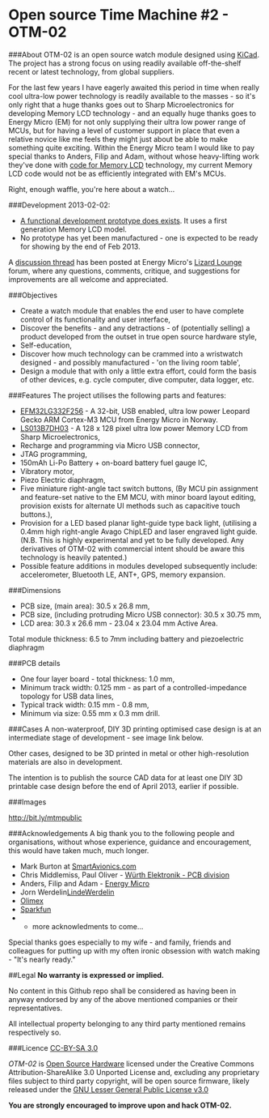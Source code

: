 Open source Time Machine #2 - OTM-02
======

###About
OTM-02 is an open source watch module designed using [KiCad](http://www.kicad-pcb.org).
The project has a strong focus on using readily available off-the-shelf recent or latest technology, from global suppliers.

For the last few years I have eagerly awaited this period in time when really cool ultra-low power technology is readily available to the masses - so it's only right that a huge thanks goes out to Sharp Microelectronics for developing Memory LCD technology  - and an equally huge thanks goes to Energy Micro (EM) for not only supplying their ultra low power range of MCUs, but for having a level of customer support in place that even a relative novice like me feels they might just about be able to make something quite exciting. Within the Energy Micro team I would like to pay special thanks to Anders, Filip and Adam, without whose heavy-lifting work they've done with [code for Memory LCD](http://cdn.energymicro.com/dl/an/zip/an0048_efm32_energy_friendly_display.zip) technology, my current Memory LCD code would not be as efficiently integrated with EM's MCUs.

Right, enough waffle, you're here about a watch...

###Development
2013-02-02:
- [A functional development prototype does exists](http://dl.dropbox.com/u/18290329/hosted/OTM/OTM-01%20and%203D%20printed%20case%20concept_25pc.jpg). It uses a first generation Memory LCD model.
- No prototype has yet been manufactured - one is expected to be ready for showing by the end of Feb 2013.

A [discussion thread](http://forum.energymicro.com/topic/582-otm-02-open-source-time-machine-2/) has been posted at Energy Micro's [Lizard Lounge](http://forum.energymicro.com/) forum, where any questions, comments, critique, and suggestions for improvements are all welcome and appreciated.

###Objectives
- Create a watch module that enables the end user to have complete control of its functionality and user interface,
- Discover the benefits - and any detractions - of (potentially selling) a product developed from the outset in true open source hardware style,
- Self-education,
- Discover how much technology can be crammed into a wristwatch designed - and possibly manufactured - 'on the living room table',
- Design a module that with only a little extra effort, could form the basis of other devices, e.g. cycle computer, dive computer, data logger, etc.

###Features
The project utilises the following parts and features:
- [EFM32LG332F256](http://www.energymicro.com/products/efm32lg332f64-efm32lg332f128-efm32lg332f256) - A 32-bit, USB enabled, ultra low power Leopard Gecko ARM Cortex-M3 MCU from Energy Micro in Norway.
- [LS013B7DH03](http://www.sharpmemorylcd.com/1-28-inch-memory-lcd.html) - A 128 x 128 pixel ultra low power Memory LCD from Sharp Microelectronics,
- Recharge and programming via Micro USB connector,
- JTAG programming,
- 150mAh Li-Po Battery + on-board battery fuel gauge IC,
- Vibratory motor,
- Piezo Electric diaphragm,
- Five miniature right-angle tact switch buttons, (By MCU pin assignment and feature-set native to the EM MCU, with minor board layout editing, provision exists for alternate UI methods such as capacitive touch buttons.),
- Provision for a LED based planar light-guide type back light, (utilising a 0.4mm high right-angle Avago ChipLED and laser engraved light guide. (N.B. This is highly experimental and yet to be fully developed. Any derivatives of OTM-02 with commercial intent should be aware this technology is heavily patented.)
- Possible feature additions in modules developed subsequently include: accelerometer, Bluetooth LE, ANT+, GPS, memory expansion.

###Dimensions
- PCB size, (main area): 30.5 x 26.8 mm,
- PCB size, (including protruding Micro USB connector): 30.5 x 30.75 mm,
- LCD area: 30.3 x 26.6 mm  - 23.04 x 23.04 mm Active Area.

Total module thickness: 6.5 to 7mm including battery and piezoelectric diaphragm

###PCB details
- One four layer board - total thickness: 1.0 mm,
- Minimum track width: 0.125 mm - as part of a controlled-impedance topology for USB data lines,
- Typical track width: 0.15 mm - 0.8 mm,
- Minimum via size: 0.55 mm x 0.3 mm drill.

###Cases
A non-waterproof, DIY 3D printing optimised case design is at an intermediate stage of development - see image link below.

Other cases, designed to be 3D printed in metal or other high-resolution materials are also in development.

The intention is to publish the source CAD data for at least one DIY 3D printable case design before the end of April 2013, earlier if possible.

###Images

http://bit.ly/mtmpublic

###Acknowledgements
A big thank you to the following people and organisations, without whose experience, guidance and encouragement, this would have taken much, much longer.
- Mark Burton at [SmartAvionics.com](http://www.smartavionics.com/)
- Chris Middlemiss, Paul Oliver - [Würth Elektronik - PCB division](http://we-online.com/web/en/leiterplatten/willkommen_/Willkommen.php)
- Anders, Filip and Adam - [Energy Micro](http://energymicro.com)
- Jorn Werdelin[LindeWerdelin](http://lindewerdelin.com)
- [Olimex](http://olimex.com)
- [Sparkfun](http://sparkfun.com)
- + more acknowledments to come...

Special thanks goes especially to my wife - and family, friends and colleagues for putting up with my often ironic obsession with watch making - "It's nearly ready."

##Legal
**No warranty is expressed or implied.**

No content in this Github repo shall be considered as having been in anyway endorsed by any of the above mentioned companies or their representatives.

All intellectual property belonging to any third party mentioned remains respectively so.

###Licence
[CC-BY-SA 3.0](http://creativecommons.org/licenses/by-sa/3.0/)

*OTM-02* is [Open Source Hardware](http://www.oshwa.org/definition/) licensed under the Creative Commons Attribution-ShareAlike 3.0 Unported License and, excluding any proprietary files subject to third party copyright, will be open source firmware, likely released under the [GNU Lesser General Public License v3.0](http://www.gnu.org/copyleft/lesser.html)

**You are strongly encouraged to improve upon and hack OTM-02.**

